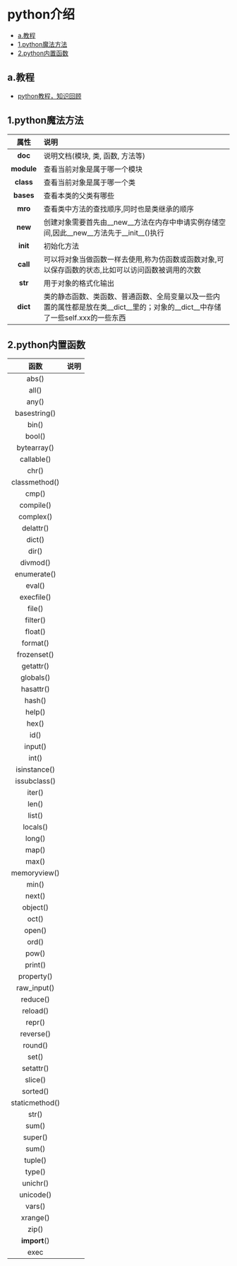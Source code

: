 # python介绍

<!-- vim-markdown-toc Marked -->

* [a.教程](#a.教程)
* [1.python魔法方法](#1.python魔法方法)
* [2.python内置函数](#2.python内置函数)

<!-- vim-markdown-toc -->

## a.教程

- [python教程，知识回顾](http://c.biancheng.net/python/)

## 1.python魔法方法

| 属性 | 说明 |
| :--: | :--- |
| __doc__ | 说明文档(模块, 类, 函数, 方法等) |
| __module__ | 查看当前对象是属于哪一个模块 |
| __class__ | 查看当前对象是属于哪一个类 |
| __bases__ | 查看本类的父类有哪些 |
| __mro__ | 查看类中方法的查找顺序,同时也是类继承的顺序 |
| __new__ | 创建对象需要首先由__new__方法在内存中申请实例存储空间,因此__new__方法先于__init__()执行 |
| __init__ | 初始化方法 |
| __call__ | 可以将对象当做函数一样去使用,称为仿函数或函数对象,可以保存函数的状态,比如可以访问函数被调用的次数 |
| __str__ | 用于对象的格式化输出 |
| __dict__ | 类的静态函数、类函数、普通函数、全局变量以及一些内置的属性都是放在类__dict__里的；对象的__dict__中存储了一些self.xxx的一些东西 |

## 2.python内置函数

| 函数 | 说明 |
| :---: | :--- |
| abs() | |
| all() | |
| any() | |
| basestring() | |
| bin() | |
| bool() | |
| bytearray() | |
| callable() | |
| chr() | |
| classmethod() | |
| cmp() | |
| compile() | |
| complex() | |
| delattr() | |
| dict() | |
| dir() | |
| divmod() | |
| enumerate() | |
| eval() | |
| execfile() | |
| file() | |
| filter() | |
| float() | |
| format() | |
| frozenset() | |
| getattr() | |
| globals() | |
| hasattr() | |
| hash() | |
| help() | |
| hex() | |
| id() | |
| input() | |
| int() | |
| isinstance() | |
| issubclass() | |
| iter() | |
| len() | |
| list() | |
| locals() | |
| long() | |
| map() | |
| max() | |
| memoryview() | |
| min() | |
| next() | |
| object() | |
| oct() | |
| open() | |
| ord() | |
| pow() | |
| print() | |
| property() | |
| raw_input() | |
| reduce() | |
| reload() | |
| repr() | |
| reverse() | |
| round() | |
| set() | |
| setattr() | |
| slice() | |
| sorted() | |
| staticmethod() | |
| str() | |
| sum() | |
| super() | |
| sum() | |
| tuple() | |
| type() | |
| unichr() | |
| unicode() | |
| vars() | |
| xrange() | |
| zip() | |
| __import__() | |
|exec | |
